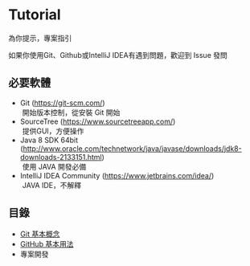 # Tutorial
為你提示，專案指引

如果你使用Git、Github或IntelliJ IDEA有遇到問題，歡迎到 Issue 發問

## 必要軟體
* Git (https://git-scm.com/)  
  開始版本控制，從安裝 Git 開始
* SourceTree (https://www.sourcetreeapp.com/)  
  提供GUI，方便操作
* Java 8 SDK 64bit (http://www.oracle.com/technetwork/java/javase/downloads/jdk8-downloads-2133151.html)  
  使用 JAVA 開發必備
* IntelliJ IDEA Community (https://www.jetbrains.com/idea/)  
  JAVA IDE，不解釋

## 目錄
* [Git 基本概念](./Git.md)
* [GitHub 基本用法](./GitHub.md)
* 專案開發
